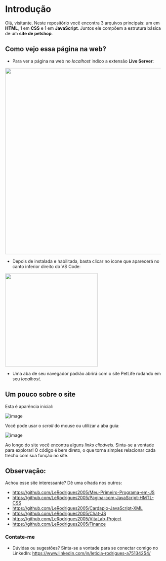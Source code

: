 # Introdução

Olá, visitante. Neste repositório você encontra 3 arquivos principais: um em **HTML**, 1 em **CSS** e 1 em **JavaScript**. Juntos ele compõem a estrutura básica de um **site de petshop**. 

## Como vejo essa página na web?

- Para ver a página na web no _localhost_ indico a extensão **Live Server**:

<img src="https://github.com/LeRodrigues2005/PetLife/assets/97632543/450edf70-ad09-49b0-9968-44db40a4a656" width="600">

- Depois de instalada e habilitada, basta clicar no ícone que aparecerá no canto inferior direito do VS Code:

<img src="https://github.com/LeRodrigues2005/PetLife/assets/97632543/2d3a8c80-8a7b-42ea-bbb5-f540f6e51357" width="300">

- Uma aba de seu navegador padrão abrirá com o site PetLife rodando em seu _localhost_.

## Um pouco sobre o site

Esta é aparência inicial:

![image](https://github.com/LeRodrigues2005/PetLife/assets/97632543/f45a5694-dac0-41a7-a122-bd24f4d131f8)

Você pode usar o _scroll_ do mouse ou utilizar a aba guia:

![image](https://github.com/LeRodrigues2005/PetLife/assets/97632543/972e9867-f8db-4a88-8a43-fdaf84194f3a)

Ao longo do site você encontra alguns _links clicáveis_. Sinta-se a vontade para explorar! O código é bem direto, o que torna simples relacionar cada trecho com sua função no site.

## Observação:

Achou esse site interessante? Dê uma olhada nos outros:

- https://github.com/LeRodrigues2005/Meu-Primeiro-Programa-em-JS
- https://github.com/LeRodrigues2005/Pagina-com-JavaScript-HMTL-CSS
- https://github.com/LeRodrigues2005/Cardapio-JavaScript-XML
- https://github.com/LeRodrigues2005/Chat-JS
- https://github.com/LeRodrigues2005/VitaLab-Project
- https://github.com/LeRodrigues2005/Finance

### Contate-me

- Dúvidas ou sugestões? Sinta-se a vontade para se conectar comigo no LinkedIn: https://www.linkedin.com/in/letícia-rodrigues-a75134254/
